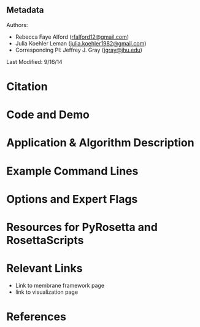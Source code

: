 ## Metadata

Authors: 
 - Rebecca Faye Alford ([rfalford12@gmail.com](rfalford12@gmail.com))
 - Julia Koehler Leman ([julia.koehler1982@gmail.com](julia.koehler1982@gmail.com))
 - Corresponding PI: Jeffrey J. Gray ([jgray@jhu.edu](jgray@jhu.edu))

Last Modified: 9/16/14

# Citation

# Code and Demo

# Application & Algorithm Description

# Example Command Lines

# Options and Expert Flags

# Resources for PyRosetta and RosettaScripts

# Relevant Links

 - Link to membrane framework page
 - link to visualization page

# References

